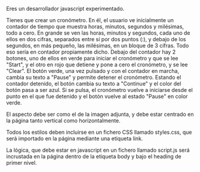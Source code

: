 Eres un desarrollador javascript experimentado.

Tienes que crear un cronómetro. En él, el usuario ve inicialmente un contador de tiempo que muestra horas, minutos, segundos y milésimas, todo a cero. En grande se ven las horas, minutos y segundos, cada uno de ellos en dos cifras, separados entre sí por dos puntos (:), y debajo de los segundos, en más pequeño, las milésimas, en un bloque de 3 cifras. Todo eso sería en contador propiamente dicho. Debajo del contador hay 2 botones, uno de ellos en verde para iniciar el cronómetro y que se lee "Start", y el otro en rojo que detiene y pone a cero el cronómetro, y se lee "Clear". El botón verde, una vez pulsado y con el contador en marcha, cambia su texto a "Pause" y permite detener el cronómetro. Estando el contador detenido, el botón cambia su texto a "Continue" y el color del botón pasa a ser azul. Si se pulsa, el cronómetro vuelve a iniciarse desde el punto en el que fue detenido y el botón vuelve al estado "Pause" en color verde.

El aspecto debe ser como el de la imagen adjunta, y debe estar centrado en la página tanto vertical como horizontalmente.

Todos los estilos deben incluirse en un fichero CSS llamado styles.css, que será importado en la página mediante una etiqueta link.

La lógica, que debe estar en javascript en un fichero llamado script.js será incrustada en la página dentro de la etiqueta body y bajo el heading de primer nivel.
